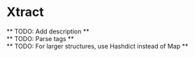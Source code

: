Xtract
======

** TODO: Add description ** <br>
** TODO: Parse tags ** <br>
** TODO: For larger structures, use Hashdict instead of Map **
